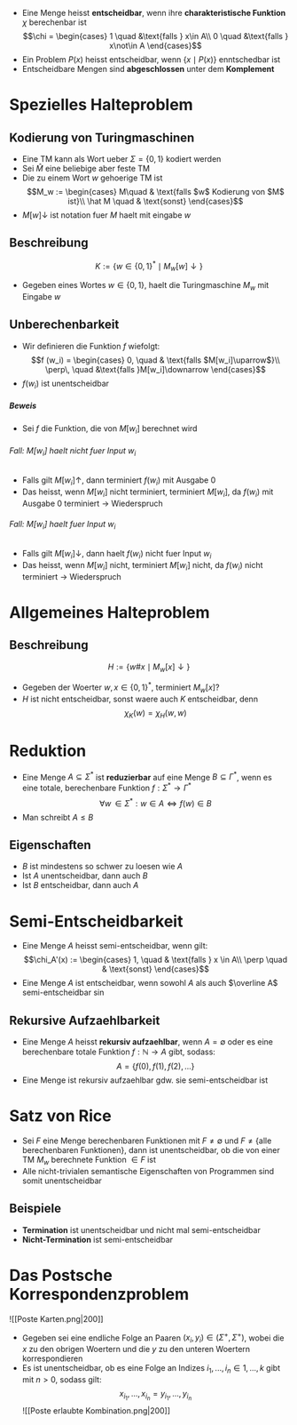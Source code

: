 - Eine Menge heisst **entscheidbar**, wenn ihre **charakteristische Funktion** $\chi$ berechenbar ist
$$\chi = \begin{cases}
1 \quad &\text{falls } x\in A\\
0 \quad &\text{falls } x\not\in A
\end{cases}$$
- Ein Problem $P(x)$ heisst entscheidbar, wenn $\{x\mid P(x)\}$ enntschedbar ist
- Entscheidbare Mengen sind **abgeschlossen** unter dem **Komplement**
# Spezielles Halteproblem
## Kodierung von Turingmaschinen
- Eine TM kann als Wort ueber $\Sigma = \{0, 1\}$ kodiert werden 
- Sei $\hat M$ eine beliebige aber feste TM
- Die zu einem Wort $w$ gehoerige TM ist
$$M_w := \begin{cases}
M\quad & \text{falls $w$ Kodierung von $M$ ist}\\ \hat M \quad & \text{sonst}
\end{cases}$$
- $M[w]\downarrow$ ist notation fuer $M$ haelt mit eingabe $w$ 
## Beschreibung
$$K:= \{w \in \{0, 1\}^*\mid M_w[w]\downarrow\}$$
- Gegeben eines Wortes $w \in \{0, 1\}$, haelt die Turingmaschine $M_w$ mit Eingabe $w$
## Unberechenbarkeit
- Wir definieren die Funktion $f$ wiefolgt:
$$f (w_i) = \begin{cases}
0, \quad & \text{falls $M[w_i]\uparrow$}\\
\perp\, \quad &\text{falls }M[w_i]\downarrow
\end{cases}$$
 - $f(w_i)$ ist unentscheidbar 
##### Beweis
- Sei $f$ die Funktion, die von $M[w_i]$ berechnet wird
###### Fall: $M[w_i]$ haelt nicht fuer Input $w_i$
- Falls gilt $M[w_i] \uparrow$, dann terminiert $f(w_i)$ mit Ausgabe $0$ 
- Das heisst, wenn $M[w_i]$ nicht terminiert, terminiert $M[w_i]$, da $f(w_i)$ mit Ausgabe $0$ terminiert $\to$ Wiederspruch
###### Fall: $M[w_i]$ haelt fuer Input $w_i$
- Falls gilt $M[w_i]\downarrow$, dann haelt $f(w_i)$ nicht fuer Input $w_i$
- Das heisst, wenn $M[w_i]$ nicht, terminiert $M[w_i]$ nicht, da $f(w_i)$ nicht terminiert $\to$ Wiederspruch
# Allgemeines Halteproblem
## Beschreibung
$$H:= \{w\#x\mid M_w[x]\downarrow\}$$
- Gegeben der Woerter $w, x \in \{0, 1\}^*$, terminiert $M_w[x]$?
- $H$ ist nicht entscheidbar, sonst waere auch $K$ entscheidbar, denn
$$\chi_K(w)= \chi_H(w, w)$$
# Reduktion
- Eine Menge $A \subseteq \Sigma^*$ ist **reduzierbar** auf eine Menge $B \subseteq \Gamma^*$, wenn es eine totale, berechenbare Funktion $f: \Sigma^* \to \Gamma^*$
$$\forall w \, \in \Sigma^*: w \in A \Leftrightarrow f(w) \in B$$
- Man schreibt $A \le B$
## Eigenschaften
- $B$ ist mindestens so schwer zu loesen wie $A$
- Ist $A$ unentscheidbar, dann auch $B$
- Ist $B$ entscheidbar, dann auch $A$ 
# Semi-Entscheidbarkeit
- Eine Menge $A$ heisst semi-entscheidbar, wenn gilt: 
$$\chi_A'(x) := \begin{cases}
1, \quad & \text{falls } x \in A\\ \perp \quad & \text{sonst}
	\end{cases}$$
- Eine Menge $A$ ist entscheidbar, wenn sowohl $A$ als auch $\overline A$ semi-entscheidbar sin
## Rekursive Aufzaehlbarkeit
- Eine Menge $A$ heisst **rekursiv aufzaehlbar**, wenn $A= \emptyset$ oder es eine berechenbare totale Funktion $f: \mathbb N \to A$ gibt, sodass:
$$A = \{f(0), f(1), f(2),...\}$$
- Eine Menge ist rekursiv aufzaehlbar gdw. sie semi-entscheidbar ist
# Satz von Rice
- Sei $F$ eine Menge berechenbaren Funktionen mit $F \neq \emptyset$ und $F \neq \{\text{alle berechenbaren Funktionen}\}$, dann ist unentscheidbar, ob die von einer TM $M_w$ berechnete Funktion $\in F$ ist
- Alle nicht-trivialen semantische Eigenschaften von Programmen sind somit unentscheidbar
## Beispiele
- **Termination** ist unentscheidbar und nicht mal semi-entscheidbar
- **Nicht-Termination** ist semi-entscheidbar
# Das Postsche Korrespondenzproblem
![[Poste Karten.png|200]]
- Gegeben sei eine endliche Folge an Paaren $(x_i, y_i) \in (\Sigma^+, \Sigma^+)$, wobei die $x$ zu den obrigen Woertern und die $y$ zu den unteren Woertern korrespondieren 
- Es ist unentscheidbar, ob es eine Folge an Indizes $i_1,...,i_n \in {1,...,k}$ gibt mit $n \gt 0$, sodass gilt: 
$$x_{i_1},...,x_{i_n} = y_{i_1},...,y_{i_n} $$
![[Poste erlaubte Kombination.png|200]]